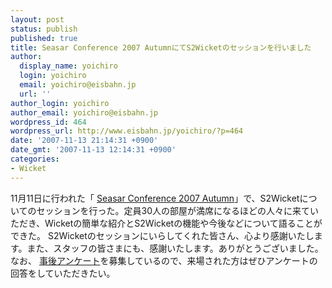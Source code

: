 ```yaml
---
layout: post
status: publish
published: true
title: Seasar Conference 2007 AutumnにてS2Wicketのセッションを行いました
author:
  display_name: yoichiro
  login: yoichiro
  email: yoichiro@eisbahn.jp
  url: ''
author_login: yoichiro
author_email: yoichiro@eisbahn.jp
wordpress_id: 464
wordpress_url: http://www.eisbahn.jp/yoichiro/?p=464
date: '2007-11-13 21:14:31 +0900'
date_gmt: '2007-11-13 12:14:31 +0900'
categories:
- Wicket
---
```


11月11日に行われた「
[Seasar Conference 2007 Autumn](http://event.seasarfoundation.org/sc2007autumn/)」で、S2Wicketについてのセッションを行った。定員30人の部屋が満席になるほどの人々に来ていただき、Wicketの簡単な紹介とS2Wicketの機能や今後などについて語ることができた。
S2Wicketのセッションにいらしてくれた皆さん、心より感謝いたします。また、スタッフの皆さまにも、感謝いたします。ありがとうございました。
なお、
[事後アンケート](https://event.seasarfoundation.org/sc2007autumn/Form/AfterQuestionareForm)を募集しているので、来場された方はぜひアンケートの回答をしていただきたい。
